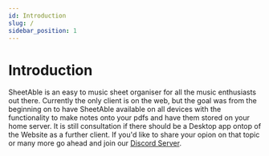 ```yaml
---
id: Introduction
slug: /
sidebar_position: 1
---
```


# Introduction
SheetAble is an easy to music sheet organiser for all the music enthusiasts out there. 
Currently the only client is on the web, but the goal was from the beginning on to have SheetAble available on all devices with the functionality to make notes onto your pdfs and have them stored on your home server. 
It is still consultation if there should be a Desktop app ontop of the Website as a further client. If you'd like to share your opion on that topic or many more go ahead and join our [Discord Server](https://discord.gg/QnFbxyPbRj).